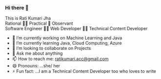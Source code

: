 
### Hi there 👋<br>
This is Rati Kumari Jha<br>
Rational 👩‍🦰 Practical 👩 Observant<br>
Software Engineer 👩‍💻 Web Developer 👩‍💻 Technical Content Developer<br>



- 🔭 I’m currently working on Machine Learning and Java
- 🌱 I’m currently learning Java, Cloud Computing, Azure
- 👯 I’m looking to collaborate on Projects
- 💬 Ask me about anything
- 📫 How to reach me: ratikumari.acc@gmail.com
- 😄 Pronouns: ...she/ her
- ⚡ Fun fact: ...I am a Technical Content Developer too who loves to write

